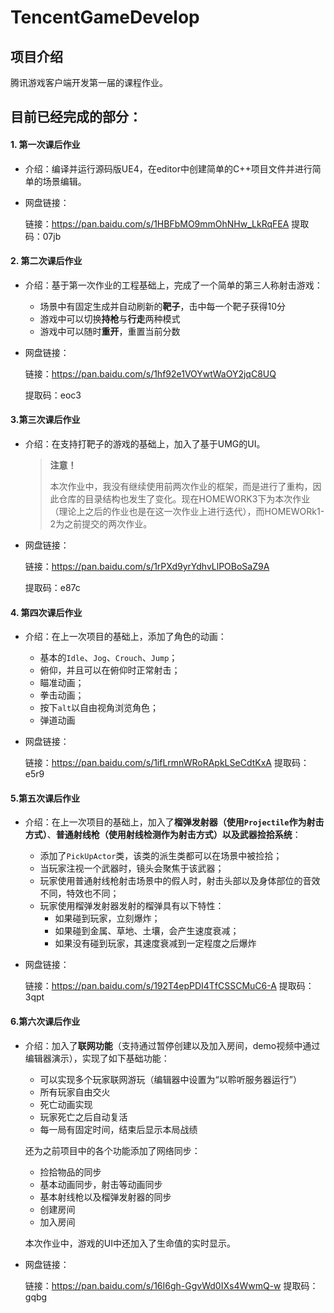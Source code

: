 # TencentGameDevelop
## 项目介绍

腾讯游戏客户端开发第一届的课程作业。

## 目前已经完成的部分：

#### 1. 第一次课后作业

- 介绍：编译并运行源码版UE4，在editor中创建简单的C++项目文件并进行简单的场景编辑。

- 网盘链接：

  链接：https://pan.baidu.com/s/1HBFbMO9mmOhNHw_LkRqFEA 
  提取码：07jb 



#### 2. 第二次课后作业

- 介绍：基于第一次作业的工程基础上，完成了一个简单的第三人称射击游戏：

  - 场景中有固定生成并自动刷新的**靶子**，击中每一个靶子获得10分
  - 游戏中可以切换**持枪**与**行走**两种模式
  - 游戏中可以随时**重开**，重置当前分数

- 网盘链接：

  链接：https://pan.baidu.com/s/1hf92e1VOYwtWaOY2jqC8UQ

  提取码：eoc3



#### 3.第三次课后作业

- 介绍：在支持打靶子的游戏的基础上，加入了基于UMG的UI。

  > **注意！**
  >
  > 本次作业中，我没有继续使用前两次作业的框架，而是进行了重构，因此仓库的目录结构也发生了变化。现在HOMEWORK3下为本次作业（理论上之后的作业也是在这一次作业上进行迭代），而HOMEWORk1-2为之前提交的两次作业。

- 网盘链接：

  链接：https://pan.baidu.com/s/1rPXd9yrYdhvLlPOBoSaZ9A

  提取码：e87c



#### 4. 第四次课后作业

- 介绍：在上一次项目的基础上，添加了角色的动画：

  - 基本的`Idle`、`Jog`、`Crouch`、`Jump`；
  - 俯仰，并且可以在俯仰时正常射击；
  - 瞄准动画；
  - 拳击动画；
  - 按下`alt`以自由视角浏览角色；
  - 弹道动画

- 网盘链接：

  链接：https://pan.baidu.com/s/1ifLrmnWRoRApkLSeCdtKxA 
  提取码：e5r9 



#### 5.第五次课后作业

- 介绍：在上一次项目的基础上，加入了**榴弹发射器（使用`Projectile`作为射击方式）**、**普通射线枪（使用射线检测作为射击方式）**以及**武器捡拾系统**：

  - 添加了`PickUpActor`类，该类的派生类都可以在场景中被捡拾；
  - 当玩家注视一个武器时，镜头会聚焦于该武器；
  - 玩家使用普通射线枪射击场景中的假人时，射击头部以及身体部位的音效不同，特效也不同；
  - 玩家使用榴弹发射器发射的榴弹具有以下特性：
    - 如果碰到玩家，立刻爆炸；
    - 如果碰到金属、草地、土壤，会产生速度衰减；
    - 如果没有碰到玩家，其速度衰减到一定程度之后爆炸

- 网盘链接：

  链接：https://pan.baidu.com/s/192T4epPDI4TfCSSCMuC6-A 
  提取码：3qpt 



#### 6.第六次课后作业

- 介绍：加入了**联网功能**（支持通过暂停创建以及加入房间，demo视频中通过编辑器演示），实现了如下基础功能：

  - 可以实现多个玩家联网游玩（编辑器中设置为“以聆听服务器运行”）
  - 所有玩家自由交火
  - 死亡动画实现
  - 玩家死亡之后自动复活
  - 每一局有固定时间，结束后显示本局战绩

  还为之前项目中的各个功能添加了网络同步：

  - 捡拾物品的同步
  - 基本动画同步，射击等动画同步
  - 基本射线枪以及榴弹发射器的同步
  - 创建房间
  - 加入房间

  本次作业中，游戏的UI中还加入了生命值的实时显示。

- 网盘链接：

  链接：https://pan.baidu.com/s/16I6gh-GgvWd0IXs4WwmQ-w 
  提取码：gqbg 